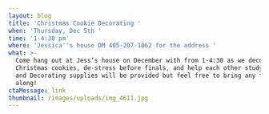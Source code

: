 ```yaml
---
layout: blog
title: 'Christmas Cookie Decorating '
when: 'Thursday, Dec 5th '
time: '1-4:30 pm'
where: 'Jessica''s house DM 405-207-1062 for the address '
what: >-
  Come hang out at Jess’s house on December with from 1-4:30 as we decorate
  Christmas cookies, de-stress before finals, and help each other study! Cookie
  and Decorating supplies will be provided but feel free to bring any favorites
  along!
ctaMessage: link
thumbnail: /images/uploads/img_4611.jpg
---
```


